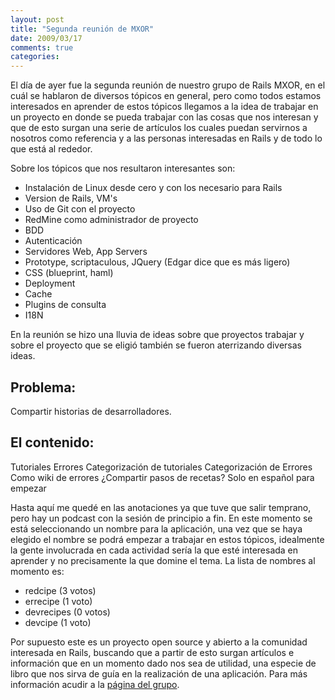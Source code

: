 ```yaml
---
layout: post
title: "Segunda reunión de MXOR"
date: 2009/03/17
comments: true
categories: 
---
```


El día de ayer fue la segunda reunión de nuestro grupo de Rails MXOR, en el cuál se hablaron de diversos tópicos en general, pero como todos estamos interesados en aprender de estos tópicos llegamos a la idea de trabajar en un proyecto en donde se pueda trabajar con las cosas que nos interesan y que de esto surgan una serie de artículos los cuales puedan servirnos a nosotros como referencia y a las personas interesadas en Rails y de todo lo que está al rededor.

<!-- more -->

Sobre los tópicos que nos resultaron interesantes son:

- Instalación de Linux desde cero y con los necesario para Rails
- Version de Rails, VM's
- Uso de Git con el proyecto
- RedMine como administrador de proyecto
- BDD
- Autenticación
- Servidores Web, App Servers
- Prototype, scriptaculous, JQuery (Edgar dice que es más ligero)
- CSS (blueprint, haml)
- Deployment
- Cache
- Plugins de consulta
- I18N

En la reunión se hizo una lluvia de ideas sobre que proyectos trabajar y sobre el proyecto que se eligió también se fueron aterrizando diversas ideas.

Problema:
---------

Compartir historias de desarrolladores.

El contenido:
-------------

Tutoriales
Errores
Categorización de tutoriales
Categorización de Errores
Como wiki de errores
¿Compartir pasos de recetas?
Solo en español para empezar

Hasta aquí me quedé en las anotaciones ya que tuve que salir temprano, pero hay un podcast con la sesión de principio a fin. En este momento se está seleccionando un nombre para la aplicación, una vez que se haya elegido el nombre se podrá empezar a trabajar en estos tópicos, idealmente la gente involucrada en cada actividad sería la que esté interesada en aprender y no precisamente la que domine el tema. La lista de nombres al momento es:

* redcipe (3 votos)
* errecipe (1 voto)
* devrecipes (0 votos)
* devcipe (1 voto)

Por supuesto este es un proyecto open source y abierto a la comunidad interesada en Rails, buscando que a partir de esto surgan artículos e información que en un momento dado nos sea de utilidad, una especie de libro que nos sirva de guía en la realización de una aplicación. Para más información acudir a la <a href="http://mexicoonrails.com.mx/news/12">página del grupo</a>.
